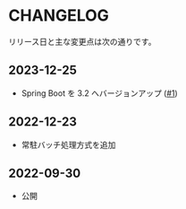 # CHANGELOG

リリース日と主な変更点は次の通りです。

## 2023-12-25

- Spring Boot を 3.2 へバージョンアップ ([#1](https://github.com/Fintan-contents/spring-archdoc-sample/pull/1))

## 2022-12-23

- 常駐バッチ処理方式を追加

## 2022-09-30

- 公開
